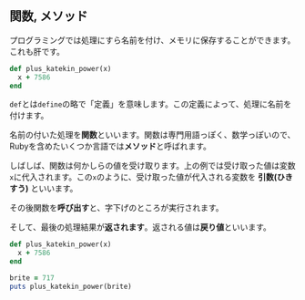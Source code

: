 ## 関数, メソッド

プログラミングでは処理にすら名前を付け、メモリに保存することができます。これも肝です。

```ruby
def plus_katekin_power(x)
  x + 7586
end
```

`def`とは`define`の略で「定義」を意味します。この定義によって、処理に名前を付けます。

名前の付いた処理を**関数**といいます。関数は専門用語っぽく、数学っぽいので、Rubyを含めたいくつか言語では**メソッド**と呼ばれます。

しばしば、関数は何かしらの値を受け取ります。上の例では受け取った値は変数`x`に代入されます。この`x`のように、受け取った値が代入される変数を **引数(ひきすう)** といいます。

その後関数を**呼び出す**と、字下げのところが実行されます。

そして、最後の処理結果が**返されます**。返される値は**戻り値**といいます。

```ruby
def plus_katekin_power(x)
  x + 7586
end

brite = 717
puts plus_katekin_power(brite)
```

